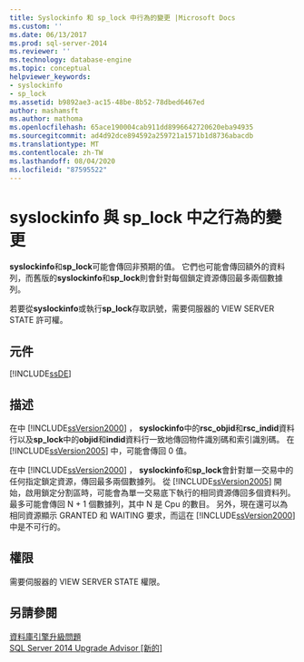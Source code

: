 ```yaml
---
title: Syslockinfo 和 sp_lock 中行為的變更 |Microsoft Docs
ms.custom: ''
ms.date: 06/13/2017
ms.prod: sql-server-2014
ms.reviewer: ''
ms.technology: database-engine
ms.topic: conceptual
helpviewer_keywords:
- syslockinfo
- sp_lock
ms.assetid: b9892ae3-ac15-48be-8b52-78dbed6467ed
author: mashamsft
ms.author: mathoma
ms.openlocfilehash: 65ace190004cab911dd8996642720620eba94935
ms.sourcegitcommit: ad4d92dce894592a259721a1571b1d8736abacdb
ms.translationtype: MT
ms.contentlocale: zh-TW
ms.lasthandoff: 08/04/2020
ms.locfileid: "87595522"
---
```

# <a name="changes-to-behavior-in-syslockinfo-and-sp_lock"></a>syslockinfo 與 sp_lock 中之行為的變更
  **syslockinfo**和**sp_lock**可能會傳回非預期的值。 它們也可能會傳回額外的資料列，而舊版的**syslockinfo**和**sp_lock**則會針對每個鎖定資源傳回最多兩個數據列。  
  
 若要從**syslockinfo**或執行**sp_lock**存取訊號，需要伺服器的 VIEW SERVER STATE 許可權。  
  
## <a name="component"></a>元件  
 [!INCLUDE[ssDE](../../includes/ssde-md.md)]  
  
## <a name="description"></a>描述  
 在中 [!INCLUDE[ssVersion2000](../../includes/ssversion2000-md.md)] ， **syslockinfo**中的**rsc_objid**和**rsc_indid**資料行以及**sp_lock**中的**objid**和**indid**資料行一致地傳回物件識別碼和索引識別碼。 在 [!INCLUDE[ssVersion2005](../../includes/ssversion2005-md.md)] 中，可能會傳回 0 值。  
  
 在中 [!INCLUDE[ssVersion2000](../../includes/ssversion2000-md.md)] ， **syslockinfo**和**sp_lock**會針對單一交易中的任何指定鎖定資源，傳回最多兩個數據列。 從 [!INCLUDE[ssVersion2005](../../includes/ssversion2005-md.md)] 開始，啟用鎖定分割區時，可能會為單一交易底下執行的相同資源傳回多個資料列。 最多可能會傳回 N + 1 個數據列，其中 N 是 Cpu 的數目。 另外，現在還可以為相同資源顯示 GRANTED 和 WAITING 要求，而這在 [!INCLUDE[ssVersion2000](../../includes/ssversion2000-md.md)] 中是不可行的。  
  
## <a name="permissions"></a>權限  
 需要伺服器的 VIEW SERVER STATE 權限。  
  
## <a name="see-also"></a>另請參閱  
 [資料庫引擎升級問題](../../../2014/sql-server/install/database-engine-upgrade-issues.md)   
 [SQL Server 2014 Upgrade Advisor &#91;新的&#93;](sql-server-2014-upgrade-advisor.md)  
  
  
